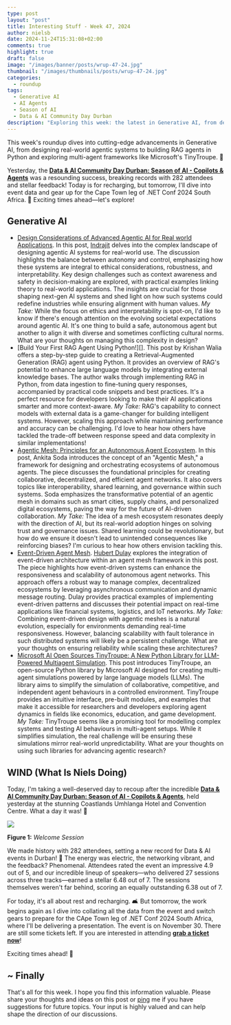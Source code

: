 ```yaml
---
type: post
layout: "post"
title: Interesting Stuff - Week 47, 2024
author: nielsb
date: 2024-11-24T15:31:08+02:00
comments: true
highlight: true
draft: false
image: "/images/banner/posts/wrup-47-24.jpg"
thumbnail: "/images/thumbnails/posts/wrup-47-24.jpg"
categories:
  - roundup
tags:
  - Generative AI
  - AI Agents
  - Season of AI
  - Data & AI Community Day Durban
description: "Exploring this week: the latest in Generative AI, from designing agentic systems to building RAG agents and leveraging Microsoft's TinyTroupe for multi-agent simulations. Plus, a recap of the record-breaking Data & AI Community Day Durban, with 282 attendees and phenomenal feedback. Dive in for all the insights and updates!"
---
```


This week's roundup dives into cutting-edge advancements in Generative AI, from designing real-world agentic systems to building RAG agents in Python and exploring multi-agent frameworks like Microsoft's TinyTroupe. 🌟 

Yesterday, the [**Data & AI Community Day Durban: Season of AI - Copilots & Agents**][6] was a resounding success, breaking records with 282 attendees and stellar feedback! Today is for recharging, but tomorrow, I'll dive into event data and gear up for the Cape Town leg of .NET Conf 2024 South Africa. 🚀 Exciting times ahead—let's explore!

<!--more-->

<!-- ## Podcast

If you rather listen to the summary:



Click on the link above to listen to the podcast. Oh, the direct link to the episode is [here](). -->

## Generative AI

* [Design Considerations of Advanced Agentic AI for Real world Applications][1]. In this post, [Indrajit][ind] delves into the complex landscape of designing agentic AI systems for real-world use. The discussion highlights the balance between autonomy and control, emphasizing how these systems are integral to ethical considerations, robustness, and interpretability. Key design challenges such as context awareness and safety in decision-making are explored, with practical examples linking theory to real-world applications. The insights are crucial for those shaping next-gen AI systems and shed light on how such systems could redefine industries while ensuring alignment with human values. *My Take:* While the focus on ethics and interpretability is spot-on, I'd like to know if there's enough attention on the evolving societal expectations around agentic AI. It's one thing to build a safe, autonomous agent but another to align it with diverse and sometimes conflicting cultural norms. What are your thoughts on managing this complexity in design?
* [Build Your First RAG Agent Using Python!][]. This post by Krishan Walia offers a step-by-step guide to creating a Retrieval-Augmented Generation (RAG) agent using Python. It provides an overview of RAG's potential to enhance large language models by integrating external knowledge bases. The author walks through implementing RAG in Python, from data ingestion to fine-tuning query responses, accompanied by practical code snippets and best practices. It's a perfect resource for developers looking to make their AI applications smarter and more context-aware. *My Take:* RAG's capability to connect models with external data is a game-changer for building intelligent systems. However, scaling this approach while maintaining performance and accuracy can be challenging. I'd love to hear how others have tackled the trade-off between response speed and data complexity in similar implementations!
* [Agentic Mesh: Principles for an Autonomous Agent Ecosystem][3]. In this post, Ankita Soda introduces the concept of an "Agentic Mesh," a framework for designing and orchestrating ecosystems of autonomous agents. The piece discusses the foundational principles for creating collaborative, decentralized, and efficient agent networks. It also covers topics like interoperability, shared learning, and governance within such systems. Soda emphasizes the transformative potential of an agentic mesh in domains such as smart cities, supply chains, and personalized digital ecosystems, paving the way for the future of AI-driven collaboration. *My Take:* The idea of a mesh ecosystem resonates deeply with the direction of AI, but its real-world adoption hinges on solving trust and governance issues. Shared learning could be revolutionary, but how do we ensure it doesn't lead to unintended consequences like reinforcing biases? I'm curious to hear how others envision tackling this.
* [Event-Driven Agent Mesh][4]. [Hubert Dulay][hubert] explores the integration of event-driven architecture within an agent mesh framework in this post. The piece highlights how event-driven systems can enhance the responsiveness and scalability of autonomous agent networks. This approach offers a robust way to manage complex, decentralized ecosystems by leveraging asynchronous communication and dynamic message routing. Dulay provides practical examples of implementing event-driven patterns and discusses their potential impact on real-time applications like financial systems, logistics, and IoT networks. *My Take:* Combining event-driven design with agentic meshes is a natural evolution, especially for environments demanding real-time responsiveness. However, balancing scalability with fault tolerance in such distributed systems will likely be a persistent challenge. What are your thoughts on ensuring reliability while scaling these architectures?
* [Microsoft AI Open Sources TinyTroupe: A New Python Library for LLM-Powered Multiagent Simulation][5]. This post introduces TinyTroupe, an open-source Python library by Microsoft AI designed for creating multi-agent simulations powered by large language models (LLMs). The library aims to simplify the simulation of collaborative, competitive, and independent agent behaviours in a controlled environment. TinyTroupe provides an intuitive interface, pre-built modules, and examples that make it accessible for researchers and developers exploring agent dynamics in fields like economics, education, and game development. *My Take:* TinyTroupe seems like a promising tool for modelling complex systems and testing AI behaviours in multi-agent setups. While it simplifies simulation, the real challenge will be ensuring these simulations mirror real-world unpredictability. What are your thoughts on using such libraries for advancing agentic research?

## WIND (What Is Niels Doing)

Today, I'm taking a well-deserved day to recoup after the incredible [**Data & AI Community Day Durban: Season of AI - Copilots & Agents**][6], held yesterday at the stunning Coastlands Umhlanga Hotel and Convention Centre. What a day it was! 🌟

![](/images/posts/room1.jpg)

**Figure 1:** *Welcome Session*

We made history with 282 attendees, setting a new record for Data & AI events in Durban! 🎉 The energy was electric, the networking vibrant, and the feedback? Phenomenal. Attendees rated the event an impressive 4.9 out of 5, and our incredible lineup of speakers—who delivered 27 sessions across three tracks—earned a stellar 6.48 out of 7. The sessions themselves weren't far behind, scoring an equally outstanding 6.38 out of 7.

For today, it's all about rest and recharging. 🛋️ But tomorrow, the work begins again as I dive into collating all the data from the event and switch gears to prepare for the CApe Town leg of .NET Conf 2024 South Africa, where I'll be delivering a presentation. The event is on November 30. There are still some tickets left. If you are interested in attending [**grab a ticket now**][7]!

Exciting times ahead! 🚀

## ~ Finally

That's all for this week. I hope you find this information valuable. Please share your thoughts and ideas on this post or [ping][ma] me if you have suggestions for future topics. Your input is highly valued and can help shape the direction of our discussions.

[ma]: mailto:niels.it.berglund@gmail.com
[mp]: https://blog.acolyer.org
[iq]: https://www.infoq.com/
[ew]: http://sqlonice.com/
[re]: http://blog.revolutionanalytics.com
[sqsk]: https://www.sqlskills.com
[mdaveyblog]: https://mdavey.wordpress.com/
[charlblog]: https://charlla.com/

[jovpop]: https://twitter.com/JovanPop_MSFT
[bobw]: https://twitter.com/bobwardms
[revod]: https://twitter.com/revodavid
[lonny]: https://twitter.com/sqL_handLe
[ewtw]: https://twitter.com/sqlOnIce
[buckw]: https://twitter.com/BuckWoodyMSFT
[mattw]: https://twitter.com/matthewwarren
[murba]: https://twitter.com/muratdemirbas
[daveda]: https://twitter.com/davidthecoder
[adcol]: https://twitter.com/adriancolyer
[jesrod]: https://twitter.com/jrdothoughts
[tomaz]: https://twitter.com/tomaz_tsql
[dataart]: https://twitter.com/dataartisans
[luis]: https://twitter.com/luis_de_sousa
[benstop]: https://twitter.com/benstopford
[conflu]: https://twitter.com/confluentinc
[tylert]: https://twitter.com/tyler_treat
[andrewng]: https://twitter.com/AndrewYNg
[lawr]: https://twitter.com/bytezn
[jue]: https://twitter.com/b0rk
[yan]: https://twitter.com/theburningmonk
[danny]: https://twitter.com/g9yuayon
[rmoff]: https://www.linkedin.com/in/robinmoffatt/
[ryansw]: https://twitter.com/ryanswanstrom
[pabloc]: https://twitter.com/pabloc_ds
[mklep]: https://twitter.com/martinkl
[mdavey]: https://twitter.com/matt_davey
[jboner]: https://twitter.com/jboner
[joeduff]: https://twitter.com/funcOfJoe
[charl]: https://twitter.com/charllamprecht
[dbricks]: https://twitter.com/databricks
[adsit]: https://twitter.com/SitnikAdam
[vicky]: https://twitter.com/vickyharp
[dscentral]: https://twitter.com/DataScienceCtrl
[natemc]: https://twitter.com/natemcmaster
[ads]: https://twitter.com/azuredatastudio
[travw]: https://twitter.com/radtravis
[emilk]: https://twitter.com/IsTheArchitect
[netflx]: https://netflixtechblog.com/
[hubert]: https://www.linkedin.com/in/hkdulay/
[jserra]: https://www.linkedin.com/in/jamesserra/
[lemi]: https://www.linkedin.com/in/lemimasalu/
[michael]: https://www.linkedin.com/in/michaeladrianjohnson/
[ind]: https://www.linkedin.com/in/indrajit-kar/

[1]: https://medium.com/@official.indrajit.kar/design-considerations-of-advanced-agentic-ai-for-real-world-applications-c5ef317ba1e1
[2]: https://pub.towardsai.net/build-your-first-rag-agent-using-python-8edb4f6a625a?sk=v2%2F13820e67-3a2b-46fc-9e59-b4fe05c305ad
[3]: https://towardsdatascience.com/agentic-mesh-principles-for-an-autonomous-agent-ecosystem-42d1366de09f?sk=v2%2Fb3a028a7-a9f6-43d5-93bc-5c00adedcf0e
[4]: https://hubertdulay.substack.com/p/event-driven-agent-mesh
[5]: https://www.marktechpost.com/2024/11/14/microsoft-ai-open-sources-tinytroupe-a-new-python-library-for-llm-powered-multiagent-simulation/
[6]: https://aimldatadurban.org/events/2024/season-of-ai-nov/
[7]: https://www.quicket.co.za/events/285356-net-conf-2024-msdug-community-edition-south-africa-cape-town/#/
